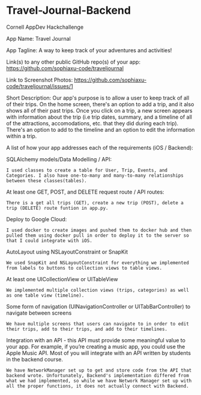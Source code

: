 # Travel-Journal-Backend
Cornell AppDev Hackchallenge

App Name: 
Travel Journal 

App Tagline: 
A way to keep track of your adventures and activities!

Link(s) to any other public GitHub repo(s) of your app: 
https://github.com/sophiaxu-code/traveljournal

Link to Screenshot Photos: 
https://github.com/sophiaxu-code/traveljournal/issues/1

Short Description: 
Our app's purpose is to allow a user to keep track of all of their trips. On the home screen, there's an option to add a trip, and it also shows all of their past trips. Once you click on a trip, a new screen appears with information about the trip (i.e trip dates, summary, and a timeline of all of the attractions, accomodations, etc. that they did during each trip). There's an option to add to the timeline and an option to edit the information within a trip.

A list of how your app addresses each of the requirements (iOS / Backend):

  SQLAlchemy models/Data Modelling / API:

    I used classes to create a table for User, Trip, Events, and Categories. I also have one-to-many and many-to-many relationships between these classes(tables).

  At least one GET, POST, and DELETE request route / API routes:

    There is a get all trips (GET), create a new trip (POST), delete a trip (DELETE) route funtion in app.py.

  Deploy to Google Cloud:
  
    I used docker to create images and pushed them to docker hub and then pulled them using docker pull in order to deploy it to the server so that I could integrate with iOS.

  AutoLayout using NSLayoutConstraint or SnapKit

    We used SnapKit and NSLayoutConstraint for everything we implemented from labels to buttons to collection views to table views.

  At least one UICollectionView or UITableView

    We implemented multiple collection views (trips, categories) as well as one table view (timeline).

  Some form of navigation (UINavigationController or UITabBarController) to navigate between screens
    
    We have multiple screens that users can navigate to in order to edit their trips, add to their trips, and add to their timelines.
  
  Integration with an API - this API must provide some meaningful value to your app. For example, if you’re creating a music     app, you could use the Apple Music API. Most of you will integrate with an API written by students in the backend course.
    
    We have NetworkManager set up to get and store code from the API that backend wrote. Unfortunately, Backend's implementation differed from what we had implemented, so while we have Network Manager set up with all the proper functions, it does not actually connect with Backend.

